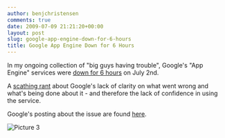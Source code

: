 ```yaml
---
author: benjchristensen
comments: true
date: 2009-07-09 21:21:20+00:00
layout: post
slug: google-app-engine-down-for-6-hours
title: Google App Engine Down for 6 Hours
---
```


In my ongoing collection of "big guys having trouble", Google's "App Engine" services were [down for 6 hours](http://www.theregister.co.uk/2009/07/02/google_app_engine_fail/) on July 2nd.

A [scathing rant](http://www.theregister.co.uk/2009/07/06/dziuba_google_app_engine/) about Google's lack of clarity on what went wrong and what's being done about it - and therefore the lack of confidence in using the service.

Google's posting about the issue are found [here](http://groups.google.com/group/google-appengine-downtime-notify/browse_thread/thread/f7596d1d0bd0f0f9?hl=en&pli=1).

![Picture 3](http://benjchristensen.files.wordpress.com/2009/07/picture-3.png)
